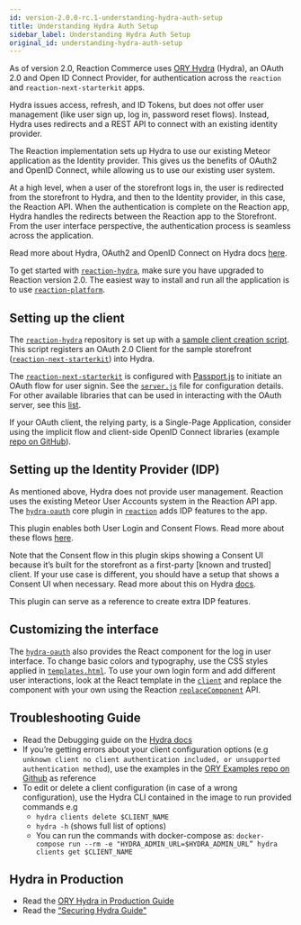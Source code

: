 ```yaml
---
id: version-2.0.0-rc.1-understanding-hydra-auth-setup
title: Understanding Hydra Auth Setup
sidebar_label: Understanding Hydra Auth Setup
original_id: understanding-hydra-auth-setup
---
```


As of version 2.0, Reaction Commerce uses [ORY Hydra](https://github.com/ory/hydra) (Hydra), an OAuth 2.0 and Open ID Connect Provider, for authentication across the `reaction` and `reaction-next-starterkit` apps. 

Hydra issues access, refresh, and ID Tokens, but does not offer user management (like user sign up, log in, password reset flows). Instead, Hydra uses redirects and a REST API to connect with an existing identity provider.

The Reaction implementation sets up Hydra to use our existing Meteor application as the Identity provider. This gives us the benefits of OAuth2 and OpenID Connect, while allowing us to use our existing user system.

At a high level, when a user of the storefront logs in, the user is redirected from the storefront to Hydra, and then to the Identity provider, in this case, the Reaction API. When the authentication is complete on the Reaction app, Hydra handles the redirects between the Reaction app to the Storefront. From the user interface perspective, the authentication process is seamless across the application.

Read more about Hydra, OAuth2 and OpenID Connect on Hydra docs [here](https://www.ory.sh/docs/guides/master/hydra/).

To get started with [`reaction-hydra`](https://github.com/reactioncommerce/reaction-hydra), make sure you have upgraded to Reaction version 2.0. The easiest way to install and run all the application is to use [`reaction-platform`](https://github.com/reactioncommerce/reaction-platform).

## Setting up the client

The [`reaction-hydra`](https://github.com/reactioncommerce/reaction-hydra) repository is set up with a [sample client creation script](https://github.com/reactioncommerce/reaction-hydra/blob/master/bin/create-clients.sh). This script registers an OAuth 2.0 Client for the sample storefront ([`reaction-next-starterkit`](https://github.com/reactioncommerce/reaction-next-starterkit)) into Hydra.

The [`reaction-next-starterkit`](https://github.com/reactioncommerce/reaction-next-starterkit/) is configured with [Passport.js](http://www.passportjs.org/) to initiate an OAuth flow for user signin. See the [`server.js`](https://github.com/reactioncommerce/reaction-next-starterkit/blob/v0.1.0/src/server.js) file for configuration details. For other available libraries that can be used in interacting with the OAuth server, see this [list](https://www.ory.sh/docs/guides/master/hydra/6-how-to/2-architecture#interacting-with-oauth-20).

If your OAuth client, the relying party, is a Single-Page Application, consider using the implicit flow and client-side OpenID Connect libraries (example [repo on GitHub](https://github.com/IdentityModel/oidc-client-js)).

## Setting up the Identity Provider (IDP)

As mentioned above, Hydra does not provide user management. Reaction uses the existing Meteor User Accounts system in the Reaction API app. The [`hydra-oauth`](https://github.com/reactioncommerce/reaction/tree/v2.0.0-rc.3/imports/plugins/core/hydra-oauth) core plugin in [`reaction`](https://github.com/reactioncommerce/reaction/) adds IDP features to the app.

This plugin enables both User Login and Consent Flows. Read more about these flows [here](https://www.ory.sh/docs/guides/master/hydra/3-overview/1-oauth2#implementing-a-login--consent-provider).

Note that the Consent flow in this plugin skips showing a Consent UI because it’s built for the storefront as a first-party [known and trusted] client. If your use case is different, you should have a setup that shows a Consent UI when necessary. Read more about this on Hydra [docs](https://www.ory.sh/docs/guides/master/hydra/3-overview/1-oauth2#user-consent).

This plugin can serve as a reference to create extra IDP features.

## Customizing the interface

The [`hydra-oauth`](https://github.com/reactioncommerce/reaction/tree/v2.0.0-rc.3/imports/plugins/core/hydra-oauth) also provides the React component for the log in user interface. To change basic colors and typography, use the CSS styles applied in [`templates.html`](https://github.com/reactioncommerce/reaction/blob/v2.0.0-rc.3/imports/plugins/core/hydra-oauth/client/templates.html). To use your own login form and add different user interactions, look at the React template in the [`client`](https://github.com/reactioncommerce/reaction/tree/v2.0.0-rc.3/imports/plugins/core/hydra-oauth/client) and replace the component with your own using the Reaction [`replaceComponent`](http://localhost:4000/docs/components-api#replacing-components) API.

## Troubleshooting Guide

* Read the Debugging guide on the [Hydra docs](https://www.ory.sh/docs/guides/master/hydra/6-how-to/4-debug)
* If you’re getting errors about your client configuration options (e.g `unknown client no client authentication included, or unsupported authentication method`), use the examples in the [ORY Examples repo on Github](https://github.com/ory/examples/tree/master/full-stack/config/hydra/clients) as reference
* To edit or delete a client configuration (in case of a wrong configuration), use the Hydra CLI contained in the image to run provided commands e.g
    * `hydra clients delete $CLIENT_NAME`
    * `hydra -h` (shows full list of options)
    * You can run the commands with docker-compose as: `docker-compose run --rm -e "HYDRA_ADMIN_URL=$HYDRA_ADMIN_URL” hydra clients get $CLIENT_NAME`

## Hydra in Production
* Read the [ORY Hydra in Production Guide](https://www.ory.sh/docs/guides/master/hydra/6-how-to/1-production)
* Read the [“Securing Hydra Guide"](https://www.ory.sh/docs/guides/master/hydra/2-environment/1-securing-ory-hydra)
